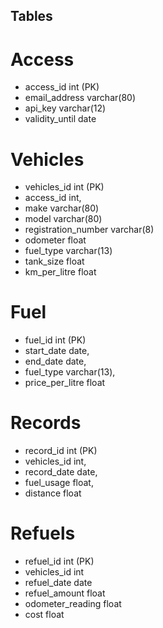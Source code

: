 ## Tables
# Access
- access_id         int   (PK)
- email_address     varchar(80)
- api_key           varchar(12)
- validity_until    date

# Vehicles
- vehicles_id           int   (PK)
- access_id             int,
- make                  varchar(80)
- model                 varchar(80)
- registration_number   varchar(8)
- odometer              float
- fuel_type             varchar(13)
- tank_size             float
- km_per_litre          float


# Fuel
- fuel_id               int   (PK)
- start_date            date,
- end_date              date,
- fuel_type             varchar(13),
- price_per_litre       float

# Records
- record_id             int   (PK)
- vehicles_id           int,
- record_date           date,
- fuel_usage            float,
- distance              float

# Refuels
- refuel_id             int   (PK)
- vehicles_id           int
- refuel_date           date
- refuel_amount         float
- odometer_reading      float
- cost                  float

